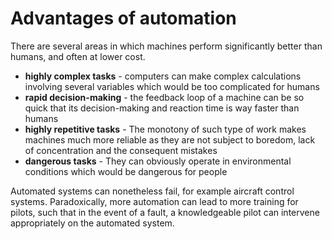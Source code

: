 # Advantages of automation  

There are several areas in which machines perform significantly better than humans, and often at lower cost.  

* **highly complex tasks** - computers can make complex calculations involving several variables which would be too complicated for humans
* **rapid decision-making** - the feedback loop of a machine can be so quick that its decision-making and reaction time is way faster than humans
* **highly repetitive tasks** - The monotony of such type of work makes machines much more reliable as they are not subject to boredom, lack of concentration and the consequent mistakes
* **dangerous tasks** - They can obviously operate in environmental conditions which would be dangerous for people

Automated systems can nonetheless fail, for example aircraft control systems. Paradoxically, more automation can lead to more training for pilots, such that in the event of a fault, a knowledgeable pilot can intervene appropriately on the automated system.  
